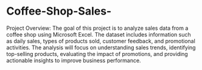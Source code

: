 # Coffee-Shop-Sales-
Project Overview:
The goal of this project is to analyze sales data from a coffee shop using Microsoft Excel. The dataset includes information such as daily sales, types of products sold, customer feedback, and promotional activities. The analysis will focus on understanding sales trends, identifying top-selling products, evaluating the impact of promotions, and providing actionable insights to improve business performance.